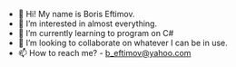 - 👋 Hi! My name is Boris Eftimov.
- 👀 I’m interested in almost everything.
- 🌱 I’m currently learning to program on C#
- 💞️ I’m looking to collaborate on whatever I can be in use.
- 📫 How to reach me?  - b_eftimov@yahoo.com

<!---
captain760/captain760 is a ✨ special ✨ repository because its `README.md` (this file) appears on your GitHub profile.
You can click the Preview link to take a look at your changes.
--->

